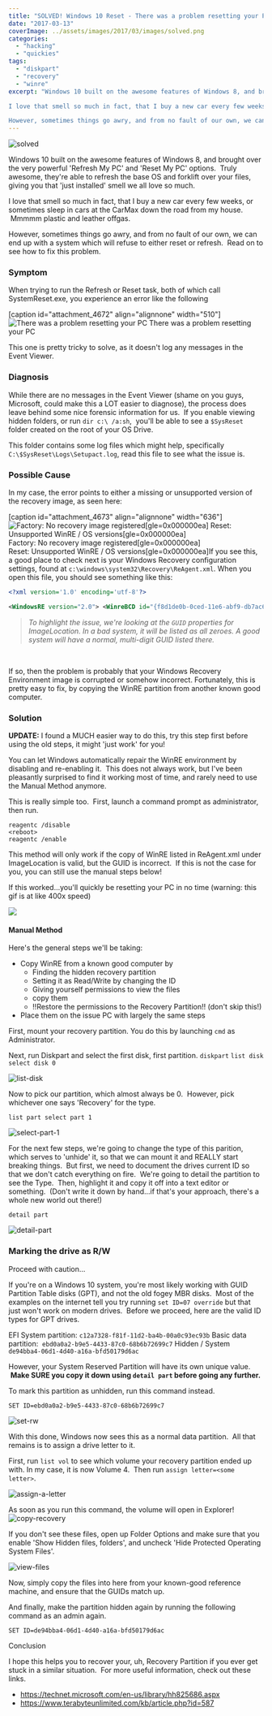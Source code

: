 ```yaml
---
title: "SOLVED! Windows 10 Reset - There was a problem resetting your PC"
date: "2017-03-13"
coverImage: ../assets/images/2017/03/images/solved.png
categories: 
  - "hacking"
  - "quickies"
tags: 
  - "diskpart"
  - "recovery"
  - "winre"
excerpt: "Windows 10 built on the awesome features of Windows 8, and brought over the very powerful 'Refresh My PC' and 'Reset My PC' options.  Truly awesome, they're able to refresh the base OS and forklift over your files, giving you that 'just installed' smell we all love so much.

I love that smell so much in fact, that I buy a new car every few weeks, or sometimes sleep in cars at the CarMax down the road from my house.  Mmmmm plastic and leather offgas.

However, sometimes things go awry, and from no fault of our own, we can end up with a system which will refuse to either reset or refresh.  Read on to see how to fix this problem."
---
```


![solved](../assets/images/2017/03/images/solved.png)

Windows 10 built on the awesome features of Windows 8, and brought over the very powerful 'Refresh My PC' and 'Reset My PC' options.  Truly awesome, they're able to refresh the base OS and forklift over your files, giving you that 'just installed' smell we all love so much.

I love that smell so much in fact, that I buy a new car every few weeks, or sometimes sleep in cars at the CarMax down the road from my house.  Mmmmm plastic and leather offgas.

However, sometimes things go awry, and from no fault of our own, we can end up with a system which will refuse to either reset or refresh.  Read on to see how to fix this problem.  

### Symptom

When trying to run the Refresh or Reset task, both of which call SystemReset.exe, you experience an error like the following

\[caption id="attachment\_4672" align="alignnone" width="510"\]![There was a problem resetting your PC](../assets/images/2017/03/images/there-was-a-problem-resetting-your-pc.png) There was a problem resetting your PC

This one is pretty tricky to solve, as it doesn't log any messages in the Event Viewer.

### Diagnosis

While there are no messages in the Event Viewer (shame on you guys, Microsoft, could make this a LOT easier to diagnose), the process does leave behind some nice forensic information for us.  If you enable viewing hidden folders, or run `dir c:\ /a:sh`,  you'll be able to see a `$SysReset` folder created on the root of your OS Drive.

This folder contains some log files which might help, specifically `C:\$SysReset\Logs\Setupact.log`, read this file to see what the issue is.

### Possible Cause

In my case, the error points to either a missing or unsupported version of the recovery image, as seen here:

\[caption id="attachment\_4673" align="alignnone" width="636"\]![Factory: No recovery image registered[gle=0x000000ea] Reset: Unsupported WinRE / OS versions[gle=0x000000ea]](../assets/images/2017/03/images/reset-issue.png) Factory: No recovery image registered\[gle=0x000000ea\]  
Reset: Unsupported WinRE / OS versions\[gle=0x000000ea\]If you see this, a good place to check next is your Windows Recovery configuration settings, found at `c:\windows\system32\Recovery\ReAgent.xml`. When you open this file, you should see something like this:

```xml
<?xml version='1.0' encoding='utf-8'?>

<WindowsRE version="2.0"> <WinreBCD id="{f8d1de0b-0ced-11e6-abf9-db7ac698ead8}"/> <WinreLocation path="\\Recovery\\WindowsRE" id="0" offset="1048576" guid="{6d5c9aaa-fea9-471e-bfa8-5160d1d8c3fa}"/> <ImageLocation path="" id="0" offset="0" guid="{00000000-0000-0000-0000-000000000000}"/> <PBRImageLocation path="" id="0" offset="0" guid="{00000000-0000-0000-0000-000000000000}" index="0"/> <PBRCustomImageLocation path="" id="0" offset="0" guid="{00000000-0000-0000-0000-000000000000}" index="0"/> <InstallState state="1"/> <OsInstallAvailable state="0"/> <CustomImageAvailable state="0"/> <IsAutoRepairOn state="1"/> <WinREStaged state="0"/> <OperationParam path=""/> <OsBuildVersion path="14388.0.amd64fre.rs1\_release.160709-1635"/> <OemTool state="0"/> <IsServer state="0"/> <DownlevelWinreLocation path="" id="0" offset="0" guid="{00000000-0000-0000-0000-000000000000}"/> <IsWimBoot state="0"/> <ScheduledOperation state="5"/> </WindowsRE> 
```

> _To highlight the issue, we're looking at the `GUID` properties for ImageLocation. In a bad system, it will be listed as all zeroes. A good system will have a normal, multi-digit GUID listed there._

 

If so, then the problem is probably that your Windows Recovery Environment image is corrupted or somehow incorrect. Fortunately, this is pretty easy to fix, by copying the WinRE partition from another known good computer.

### Solution

**UPDATE:** I found a MUCH easier way to do this, try this step first before using the old steps, it might 'just work' for you!

You can let Windows automatically repair the WinRE environment by disabling and re-enabling it.  This does not always work, but I've been pleasantly surprised to find it working most of time, and rarely need to use the Manual Method anymore.

This is really simple too.  First, launch a command prompt as administrator, then run.

```
reagentc /disable
<reboot>
reagentc /enable
```

This method will only work if the copy of WinRE listed in ReAgent.xml under ImageLocation is valid, but the GUID is incorrect.  If this is not the case for you, you can still use the manual steps below!

If this worked...you'll quickly be resetting your PC in no time (warning: this gif is at like 400x speed)

![](../assets/images/2017/03/images/resetpc-timelapse.gif)

#### Manual Method

Here's the general steps we'll be taking:

- Copy WinRE from a known good computer by
    - Finding the hidden recovery partition
    - Setting it as Read/Write by changing the ID
    - Giving yourself permissions to view the files
    - copy them
    - !!Restore the permissions to the Recovery Partition!! (don't skip this!)
- Place them on the issue PC with largely the same steps

First, mount your recovery partition. You do this by launching `cmd` as Administrator.

Next, run Diskpart and select the first disk, first partition. `diskpart` `list disk select disk 0`

![list-disk](../assets/images/2017/03/images/list-disk.png)

Now to pick our partition, which almost always be 0.  However, pick whichever one says 'Recovery' for the type.

`list part select part 1`

![select-part-1](../assets/images/2017/03/images/select-part-1.png)

For the next few steps, we're going to change the type of this parition, which serves to 'unhide' it, so that we can mount it and REALLY start breaking things.  But first, we need to document the drives current ID so that we don't catch everything on fire.  We're going to detail the partition to see the Type.  Then, highlight it and copy it off into a text editor or something.  (Don't write it down by hand...if that's your approach, there's a whole new world out there!)

`detail part`

![detail-part](../assets/images/2017/03/images/detail-part.png)

### Marking the drive as R/W

Proceed with caution...

If you're on a Windows 10 system, you're most likely working with GUID Partition Table disks (GPT), and not the old fogey MBR disks.  Most of the examples on the internet tell you try running `set ID=07 override` but that just won't work on modern drives.  Before we proceed, here are the valid ID types for GPT drives.

EFI System partition:  `c12a7328-f81f-11d2-ba4b-00a0c93ec93b`
Basic data partition:  `ebd0a0a2-b9e5-4433-87c0-68b6b72699c7`
Hidden / System        `de94bba4-06d1-4d40-a16a-bfd50179d6ac`

However, your System Reserved Partition will have its own unique value.  **Make SURE you copy it down using `detail part` before going any further.**

To mark this partition as unhidden, run this command instead.

`SET ID=ebd0a0a2-b9e5-4433-87c0-68b6b72699c7`

![set-rw](../assets/images/2017/03/images/set-rw.png)

With this done, Windows now sees this as a normal data partition.  All that remains is to assign a drive letter to it.

First, run `list vol` to see which volume your recovery partition ended up with. In my case, it is now Volume 4.  Then run `assign letter=<some letter>`.

![assign-a-letter](../assets/images/2017/03/images/assign-a-letter.png)

As soon as you run this command, the volume will open in Explorer!   ![copy-recovery](../assets/images/2017/03/images/copy-recovery.png)

If you don't see these files, open up Folder Options and make sure that you enable 'Show Hidden files, folders', and uncheck 'Hide Protected Operating System Files'.

![view-files](../assets/images/2017/03/images/view-files.png)

Now, simply copy the files into here from your known-good reference machine, and ensure that the GUIDs match up.

And finally, make the partition hidden again by running the following command as an admin again.

`SET ID=de94bba4-06d1-4d40-a16a-bfd50179d6ac`

Conclusion

I hope this helps you to recover your, uh, Recovery Partition if you ever get stuck in a similar situation.  For more useful information, check out these links.

- https://technet.microsoft.com/en-us/library/hh825686.aspx
- https://www.terabyteunlimited.com/kb/article.php?id=587
